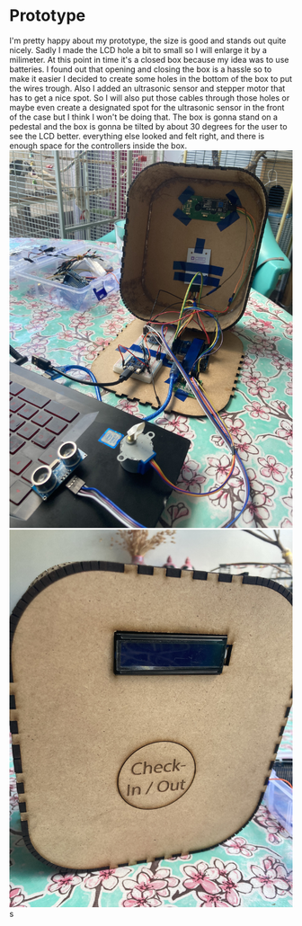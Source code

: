 # Prototype
I'm pretty happy about my prototype, the size is good and stands out quite nicely. Sadly I made the LCD hole a bit to small so I will enlarge it by a milimeter. At this point in time it's a closed box because my idea was to use batteries. I found out that opening and closing the box is a hassle so to make it easier I decided to create some holes in the bottom of the box to put the wires trough. Also I added an ultrasonic sensor and stepper motor that has to get a nice spot. So I will also put those cables through those holes or maybe even create a designated spot for the ultrasonic sensor in the front of the case but I think I won't be doing that. The box is gonna stand on a pedestal and the box is gonna be tilted by about 30 degrees for the user to see the LCD better. everything else looked and felt right, and there is enough space for the controllers inside the box.
![Image front of the box with display](images/prototype_brein.jpg)<br>
![Image of inside the box](images/protoype_display.jpg)s